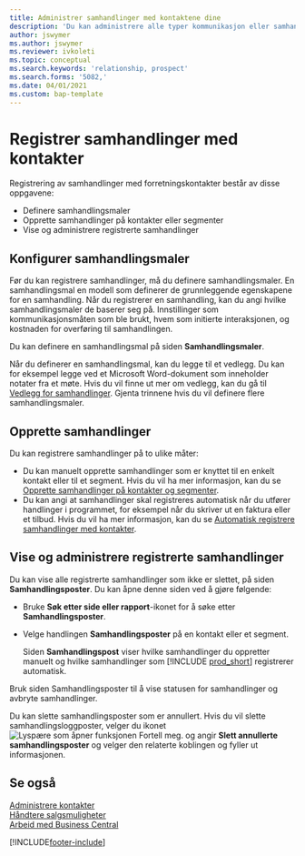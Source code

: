 ```yaml
---
title: Administrer samhandlinger med kontaktene dine
description: 'Du kan administrere alle typer kommunikasjon eller samhandlinger mellom selskapet og kontaktene dine, for eksempel brev, telefonsamtaler, møter og så videre.'
author: jswymer
ms.author: jswymer
ms.reviewer: ivkoleti
ms.topic: conceptual
ms.search.keywords: 'relationship, prospect'
ms.search.forms: '5082,'
ms.date: 04/01/2021
ms.custom: bap-template
---
```

# <a name="record-interactions-with-contacts"></a>Registrer samhandlinger med kontakter

Registrering av samhandlinger med forretningskontakter består av disse oppgavene:

* Definere samhandlingsmaler  
* Opprette samhandlinger på kontakter eller segmenter  
* Vise og administrere registrerte samhandlinger  

## <a name="set-up-interaction-templates"></a>Konfigurer samhandlingsmaler

Før du kan registrere samhandlinger, må du definere samhandlingsmaler. En samhandlingsmal en modell som definerer de grunnleggende egenskapene for en samhandling. Når du registrerer en samhandling, kan du angi hvilke samhandlingsmaler de baserer seg på. Innstillinger som kommunikasjonsmåten som ble brukt, hvem som initierte interaksjonen, og kostnaden for overføring til samhandlingen.

Du kan definere en samhandlingsmal på siden **Samhandlingsmaler**.

Når du definerer en samhandlingsmal, kan du legge til et vedlegg. Du kan for eksempel legge ved et Microsoft Word-dokument som inneholder notater fra et møte. Hvis du vil finne ut mer om vedlegg, kan du gå til [Vedlegg for samhandlinger](marketing-interaction-attachments.md). Gjenta trinnene hvis du vil definere flere samhandlingsmaler.  

## <a name="create-interactions"></a>Opprette samhandlinger

Du kan registrere samhandlinger på to ulike måter:

* Du kan manuelt opprette samhandlinger som er knyttet til en enkelt kontakt eller til et segment. Hvis du vil ha mer informasjon, kan du se [Opprette samhandlinger på kontakter og segmenter](marketing-how-create-interactions.md).  
* Du kan angi at samhandlinger skal registreres automatisk når du utfører handlinger i programmet, for eksempel når du skriver ut en faktura eller et tilbud. Hvis du vil ha mer informasjon, kan du se [Automatisk registrere samhandlinger med kontakter](marketing-auto-record-interactions.md).

## <a name="view-and-manage-recorded-interactions"></a>Vise og administrere registrerte samhandlinger

Du kan vise alle registrerte samhandlinger som ikke er slettet, på siden **Samhandlingsposter**. Du kan åpne denne siden ved å gjøre følgende:

* Bruke **Søk etter side eller rapport**-ikonet for å søke etter **Samhandlingsposter**.
* Velge handlingen **Samhandlingsposter** på en kontakt eller et segment.

  Siden **Samhandlingspost** viser hvilke samhandlinger du oppretter manuelt og hvilke samhandlinger som [!INCLUDE [prod_short](includes/prod_short.md)] registrerer automatisk.

Bruk siden Samhandlingsposter til å vise statusen for samhandlinger og avbryte samhandlinger.

Du kan slette samhandlingsposter som er annullert. Hvis du vil slette samhandlingsloggposter, velger du ikonet ![Lyspære som åpner funksjonen Fortell meg.](media/ui-search/search_small.png "Fortell hva du vil gjøre") og angir **Slett annullerte samhandlingsposter** og velger den relaterte koblingen og fyller ut informasjonen.

## <a name="see-also"></a>Se også

[Administrere kontakter](marketing-contacts.md)  
[Håndtere salgsmuligheter](marketing-manage-sales-opportunities.md)  
[Arbeid med Business Central](ui-work-product.md)  


[!INCLUDE[footer-include](includes/footer-banner.md)]
